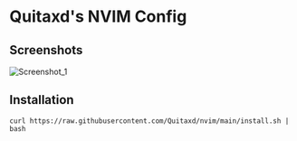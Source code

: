 # Quitaxd's NVIM Config

## Screenshots
![Screenshot_1](https://i.hizliresim.com/fvqh8od.jpg)

## Installation

```
curl https://raw.githubusercontent.com/Quitaxd/nvim/main/install.sh | bash
```

